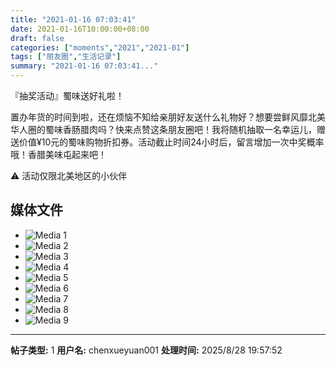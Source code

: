 ```yaml
---
title: "2021-01-16 07:03:41"
date: 2021-01-16T10:00:00+08:00
draft: false
categories: ["moments","2021","2021-01"]
tags: ["朋友圈","生活记录"]
summary: "2021-01-16 07:03:41..."
---
```


『抽奖活动』蜀味送好礼啦！

置办年货的时间到啦，还在烦恼不知给亲朋好友送什么礼物好？想要尝鲜风靡北美华人圈的蜀味香肠腊肉吗？快来点赞这条朋友圈吧！我将随机抽取一名幸运儿，赠送价值¥10元的蜀味购物折扣券。活动截止时间24小时后，留言增加一次中奖概率哦！香腊美味屯起来吧！

⚠️ 活动仅限北美地区的小伙伴

## 媒体文件

- ![Media 1](/Moments/photos/2021-01-16/202101160703410.jpg)
- ![Media 2](/Moments/photos/2021-01-16/202101160703411.jpg)
- ![Media 3](/Moments/photos/2021-01-16/202101160703412.jpg)
- ![Media 4](/Moments/photos/2021-01-16/202101160703413.jpg)
- ![Media 5](/Moments/photos/2021-01-16/202101160703414.jpg)
- ![Media 6](/Moments/photos/2021-01-16/202101160703415.jpg)
- ![Media 7](/Moments/photos/2021-01-16/202101160703416.jpg)
- ![Media 8](/Moments/photos/2021-01-16/202101160703417.jpg)
- ![Media 9](/Moments/photos/2021-01-16/202101160703418.jpg)

---

**帖子类型:** 1
**用户名:** chenxueyuan001
**处理时间:** 2025/8/28 19:57:52